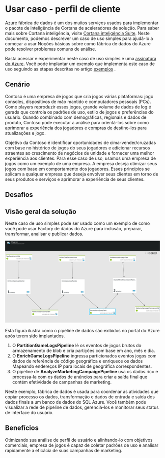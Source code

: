 <properties 
    pageTitle="Usar caso - perfil de cliente" 
    description="Saiba como Azure Data Factory é usado para criar um orientadas a dados fluxo de trabalho (pipeline) para clientes de jogos do perfil." 
    services="data-factory" 
    documentationCenter="" 
    authors="sharonlo101" 
    manager="jhubbard" 
    editor="monicar"/>

<tags 
    ms.service="data-factory" 
    ms.workload="data-services" 
    ms.tgt_pltfrm="na" 
    ms.devlang="na" 
    ms.topic="article" 
    ms.date="09/06/2016" 
    ms.author="shlo"/>

# <a name="use-case---customer-profiling"></a>Usar caso - perfil de cliente

Azure fábrica de dados é um dos muitos serviços usados para implementar o pacote de inteligência de Cortana de aceleradores de solução.  Para saber mais sobre Cortana inteligência, visite [Cortana inteligência Suite](http://www.microsoft.com/cortanaanalytics). Neste documento, podemos descrever um caso de uso simples para ajudá-lo a começar a usar Noções básicas sobre como fábrica de dados do Azure pode resolver problemas comuns de análise.

Basta acessar e experimentar neste caso de uso simples é uma [assinatura do Azure](https://azure.microsoft.com/pricing/free-trial/).  Você pode implantar um exemplo que implementa este caso de uso seguindo as etapas descritas no artigo [exemplos](data-factory-samples.md) .

## <a name="scenario"></a>Cenário

Contoso é uma empresa de jogos que cria jogos várias plataformas: jogo consoles, dispositivos de mão mantido e computadores pessoais (PCs). Como players reproduzir esses jogos, grande volume de dados de log é gerada que controla os padrões de uso, estilo de jogos e preferências do usuário.  Quando combinado com demográficas, regionais e dados de produto, Contoso pode executar a análise para orientá-los sobre como aprimorar a experiência dos jogadores e compras de destino-los para atualizações e jogo. 

Objetivo da Contoso é identificar oportunidades de cima-vender/cruzadas com base no histórico de jogos do seus jogadores e adicionar recursos atraentes ao crescimento de negócios de unidade e fornecer uma melhor experiência aos clientes. Para esse caso de uso, usamos uma empresa de jogos como um exemplo de uma empresa. A empresa deseja otimizar seus jogos com base em comportamento dos jogadores. Esses princípios se aplicam a qualquer empresa que deseja envolver seus clientes em torno de seus produtos e serviços e aprimorar a experiência de seus clientes.

## <a name="challenges"></a>Desafios


## <a name="solution-overview"></a>Visão geral da solução

Neste caso de uso simples pode ser usado como um exemplo de como você pode usar Factory de dados do Azure para inclusão, preparar, transformar, analisar e publicar dados.

![Fluxo de trabalho de ponta a ponta](./media/data-factory-customer-profiling-usecase/EndToEndWorkflow.png)

Esta figura ilustra como o pipeline de dados são exibidos no portal do Azure após terem sido implantados.

1.  O **PartitionGameLogsPipeline** lê os eventos de jogos brutos do armazenamento de blob e cria partições com base em ano, mês e dia.
2.  O **EnrichGameLogsPipeline** ingressa particionados eventos jogos com dados de referência de código geográfica e enriquece os dados Mapeando endereços IP para locais de geográfica correspondentes.
3.  O pipeline de **AnalyzeMarketingCampaignPipeline** usa os dados rico e processa-la com os dados de anúncios para criar a saída final que contém efetividade de campanhas de marketing.

Neste exemplo, fábrica de dados é usada para coordenar as atividades que copiar processo os dados, transformação e dados de entrada e saída dos dados finais a um banco de dados do SQL Azure.  Você também pode visualizar a rede de pipeline de dados, gerenciá-los e monitorar seus status de interface do usuário.

## <a name="benefits"></a>Benefícios

Otimizando sua análise de perfil de usuário e alinhando-lo com objetivos comerciais, empresa de jogos é capaz de coletar padrões de uso e analisar rapidamente a eficácia de suas campanhas de marketing.




